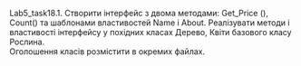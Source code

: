 Lab5_task18.1.
Створити інтерфейс з двома методами:  Get_Price (), Сount() та шаблонами властивостей Name i About.
Реалізувати  методи і властивості інтерфейсу у похідних класах Дерево, Квіти базового класу  Рослина.  
Оголошення класів розмістити в окремих файлах.

